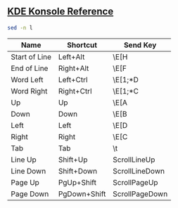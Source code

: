 [KDE Konsole Reference](https://docs.kde.org/stable5/en/konsole/konsole/konsole.pdf)
----

```bash
sed -n l
```

| Name       | Shortcut                | Send Key |
|------------|-------------------------|----------|
|Start of Line|Left+Alt|\E[H|
|End of Line|Right+Alt|\E[F|
|Word Left|Left+Ctrl|\E[1;*D|
|Word Right|Right+Ctrl|\E[1;*C|
|Up|Up|\E[A|
|Down|Down|\E[B|
|Left|Left|\E[D|
|Right|Right|\E[C|
|Tab|Tab|\t|
|Line Up|Shift+Up|ScrollLineUp|
|Line Down|Shift+Down|ScrollLineDown|
|Page Up|PgUp+Shift|ScrollPageUp|
|Page Down|PgDown+Shift|ScrollPageDown|
